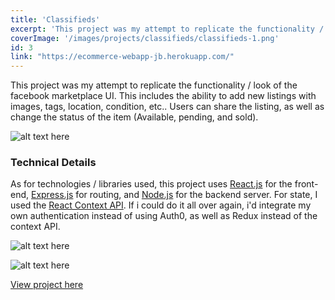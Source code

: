 ```yaml
---
title: 'Classifieds'
excerpt: 'This project was my attempt to replicate the functionality / look of the facebook marketplace UI.'
coverImage: '/images/projects/classifieds/classifieds-1.png'
id: 3
link: "https://ecommerce-webapp-jb.herokuapp.com/"
---
```


<p>This project was my attempt to replicate the functionality / look of the facebook marketplace UI. This includes the ability to add new listings with images, tags, location, condition, etc.. Users can share the listing, as well as change the status of the item (Available, pending, and sold).</p>

![alt text here](/images/projects/classifieds/classifieds-1.png)

### Technical Details

As for technologies / libraries used, this project uses [React.js](https://reactjs.org/) for the front-end, [Express.js](https://expressjs.com/) for routing, and [Node.js](https://nodejs.org/en/) for the backend server. For state, I used the [React Context API](https://reactjs.org/docs/context.html). If i could do it all over again, i'd integrate my own authentication instead of using Auth0, as well as Redux instead of the context API.

![alt text here](/images/projects/classifieds/classifieds-2.png)

![alt text here](/images/projects/classifieds/classifieds-3.png)

[View project here](https://ecommerce-webapp-jb.herokuapp.com/)